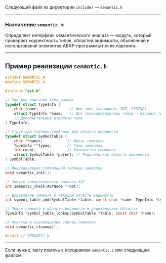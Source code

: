 Следующий файл из директории `include/` — `semantic.h`

---

### Назначение `semantic.h`:

Определяет интерфейс семантического анализа — модуль, который проверяет корректность типов, областей видимости, объявлений и использований элементов ABAP-программы после парсинга.

---

## Пример реализации `semantic.h`

```c
#ifndef SEMANTIC_H
#define SEMANTIC_H

#include "ast.h"

// Тип для описания типа данных
typedef struct TypeInfo {
    char *name;              // Имя типа (например, INT, STRING)
    struct TypeInfo *base;   // Для пользовательских типов — базовый тип
    // Дополнительные атрибуты типа
} TypeInfo;

// Структура таблицы символов для области видимости
typedef struct SymbolTable {
    char **names;           // Имена символов
    TypeInfo **types;       // Типы символов
    int count;              // Количество символов
    struct SymbolTable *parent; // Родительская область видимости
} SymbolTable;

// Инициализация глобальной таблицы символов
void semantic_init();

// Запуск семантического анализа AST
int semantic_check(ASTNode *root);

// Добавление символа в текущую область видимости
int symbol_table_add(SymbolTable *table, const char *name, TypeInfo *type);

// Поиск символа в области видимости и родительских областях
TypeInfo *symbol_table_lookup(SymbolTable *table, const char *name);

// Очистка и освобождение таблиц символов
void semantic_cleanup();

#endif // SEMANTIC_H
```

---

Если нужно, могу помочь с исходником `semantic.c` или следующим файлом.
